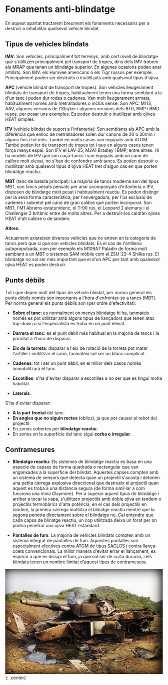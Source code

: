 # Fonaments anti-blindatge

En aquest apartat tractarem breument els fonaments necessaris per a destruïr o inhabilitar qualsevol vehicle blindat.

## Tipus de vehicles blindats

**IMV**: Son vehicles, principalment tot terrenys, amb cert nivell de blindatge que s'utilitzen principalment pel transport de tropes, dins dels IMV trobem els MRAP que tenen un blindatge superior. En algunes ocasions poden anar artillats. Son IMV: els Humvee americans o els Tigr russos per exemple. Principalment poden ser destruïts o inutilitzats amb qualsevol tipus d'ojiva.

**APC** (vehicle blindat de transport de tropes): Son vehicles lleugerament blindats de transport de tropes, habitualment tenen una forma semblant a la d'un tanc i poden dur rodes o cadenes. Van molt lleugerament armats, habitualment només amb metralladores o inclús sense. Son APC: M113, AAV, algunes versions de l'Stryker i algunes versions dels BTR, BMP i BMD rusos, per posar uns exemples. Es poden destruïr o inutilitzar amb ojives HEAT simples.

**IFV** (vehicle blindat de suport a l'infanteria): Son semblants als APC amb la diferència que enlloc de metralladores solen dur canons de 20 o 30mm i alguns fins i tot més. També en molts casos van equipats amb ATGM. També poden fer de transport de tropes tot i que en alguns casos tenen força menys espai. Son IFV el LAV-25, M2A1 Bradley i BMP, entre altres. Hi ha models de IFV que son caça-tancs i van equipats amb un canó de calibre molt elevat, no s'han de confondre amb tancs. Es poden destruïr o inutilitzar amb qualsevol tipus d'ojiva HEAT tret d'algun cas en que porten blindatge reactiu.

**MBT** (tanc de batalla principal): La majoria de tancs moderns son del tipus MBT, son tancs pesats pensats per anar acompanyats d'infanteria o IFV, disposen de blindatge molt pesat i habitualment reactiu. Es poden distingir per la seva forma característica, per l'envergadura, per l'ús exclusiu de cadenes i sobretot pel canó de gran calibre que porten incorporat. Son MBT, l'M1 Abrams estatunidenc, el T-90 rus, el Leopard 2 alemany i el Challenger 2 britànic entre de molts altres. Per a destruïr-los caldràn ojives HEAT d'alt calibre o de tandem.

**Altres**:

Actualment existeixen diversos vehicles que no entren en la categoria de tancs però que si que son vehicles blindats. Es el cas de l'artilleria autopropulsada, com per exemple els M109A7 Paladin de forma molt semblant a un MBT o sistemes SAM mòbils com el ZSU-23-4 Shilka rus. El blindatge no sol ser més important que el d'un APC per tant amb qualsevol ojiva HEAT es poden destruïr.

## Punts dèbils

Tot i que depen molt del tipus de vehicle blindat, per norma general els punts dèbils només son importants a l'hora d'enfrontar-se a tancs (MBT). Per norma general els punts dèbils son (per ordre d'efectivitat):

* **Sobre el tanc**: es normalment on menys blindatge hi ha, tanmateix només es pot utilitzar amb alguns tipus de llançadors que tenen atac top-down o si l'especialista es troba en un punt elevat.

* **Darrera el tanc**: es el punt dèbil més habitual en la majoria de tancs i la prioritat a l'hora de disparar.

* **Eix de la torreta**: disparar a l'eix de rotació de la torreta pot matar l'artiller i inutilitzar el canó, tanmateix sol ser un blanc complicat.

* **Cadenes**: tot i ser un punt dèbil, en el millor dels casos només immobilitzarà el tanc.

* **Escotilles**: s'ha d'evitar disparar a escotilles a no ser que es tingui molta habilitat.

* **Laterals**.

S'ha d'evitar disparar:

* **A la part frontal** del tanc.
* **En angles que no siguin rectes** (oblics), ja que pot causar el rebot del projectil.
* En zones cobertes per **blindatge reactiu**.
* En zones on la superficie del tanc sigui **corba o irregular**.

## Contramesures

* **Blindatge reactiu**: Els sistemes de blindatge reactiu es basa en una especie de capses de forma quadrada o rectangular que van enganxades a la superfície del blindat. Aquestes capses compten amb un sistema de sensors que detecta quan un projectil s'acosta i detonen una petita càrrega explosiva direccional que destrueix el projectil quan aquest es troba a una distància segura (de forma simil·lar a com funciona una mina Claymore).
Per a superar aquest tipus de blindatge i arribar a tocar la xapa, s'utilitzen projectils amb doble ojiva en tandem o projectils termobàrics d'alta potència, en el cas dels projectils en tandem, la primera càrrega inutilitza el blinatge reactiu mentre que la segona penetra directament sobre el blindatge nu.
Cal entendre que cada capsa de blinatge reactiu, un cop utilitzada deixa un forat per on podria penetrar una ojiva HEAT estàndard.

* **Pantalles de fum**: La majoria de vehicles blindats compten amb un sistema integrat de pantalles de fum. Aquestes pantalles son especialment efectives contra ATGM de tipus SACLOS i contra llança-coets convencionals. La millor manera d'evitar errar el llançament, es esperar a que es dissipi el fum, ja que sol ser de curta duració, i els blindats tenen un nombre limitat d'aquest tipus de contramesura.

![image](../_imatges/abramsdestruit.jpg){: .center}

